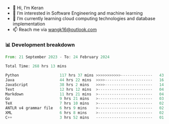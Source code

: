 - 👋 Hi, I’m Keran
- 👀 I’m interested in Software Engineering and machine learning
- 🌱 I’m currently learning cloud computing technologies and database implementation
- 📫 Reach me via wangk16@outlook.com


###  📊 Development breakdown
<!--START_SECTION:waka-->

```rust
From: 21 September 2023 - To: 24 February 2024

Total Time: 268 hrs 13 mins

Python                  117 hrs 37 mins >>>>>>>>>>>--------------   43.69 %
Java                    44 hrs 22 mins  >>>>---------------------   16.49 %
JavaScript              38 hrs 2 mins   >>>>---------------------   14.13 %
Text                    12 hrs 12 mins  >------------------------   04.53 %
Markdown                11 hrs 21 mins  >------------------------   04.22 %
Go                      9 hrs 21 mins   >------------------------   03.47 %
TeX                     7 hrs 10 mins   >------------------------   02.66 %
ANTLR v4 grammar file   6 hrs 9 mins    >------------------------   02.28 %
XML                     6 hrs 8 mins    >------------------------   02.28 %
C++                     3 hrs 52 mins   -------------------------   01.44 %
```

<!--END_SECTION:waka-->

<!---
keran-w/keran-w is a ✨ special ✨ repository because its `README.md` (this file) appears on your GitHub profile.
You can click the Preview link to take a look at your changes.
--->
